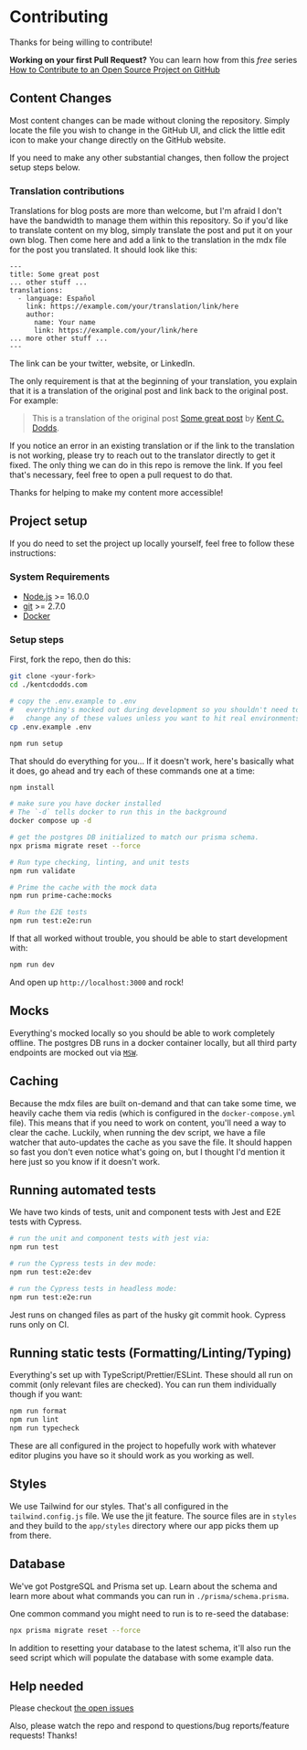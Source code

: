# Contributing

Thanks for being willing to contribute!

**Working on your first Pull Request?** You can learn how from this _free_
series [How to Contribute to an Open Source Project on GitHub][egghead]

## Content Changes

Most content changes can be made without cloning the repository. Simply locate
the file you wish to change in the GitHub UI, and click the little edit icon to
make your change directly on the GitHub website.

If you need to make any other substantial changes, then follow the project setup
steps below.

### Translation contributions

Translations for blog posts are more than welcome, but I'm afraid I don't have
the bandwidth to manage them within this repository. So if you'd like to
translate content on my blog, simply translate the post and put it on your own
blog. Then come here and add a link to the translation in the mdx file for the
post you translated. It should look like this:

```mdx
---
title: Some great post
... other stuff ...
translations:
  - language: Español
    link: https://example.com/your/translation/link/here
    author:
      name: Your name
      link: https://example.com/your/link/here
... more other stuff ...
---
```

The link can be your twitter, website, or LinkedIn.

The only requirement is that at the beginning of your translation, you explain
that it is a translation of the original post and link back to the original
post. For example:

> This is a translation of the original post
> [Some great post](https://kentcdodds.com/blog/some-great-post) by
> [Kent C. Dodds](https://kentcdodds.com/).

If you notice an error in an existing translation or if the link to the
translation is not working, please try to reach out to the translator directly
to get it fixed. The only thing we can do in this repo is remove the link. If
you feel that's necessary, feel free to open a pull request to do that.

Thanks for helping to make my content more accessible!

## Project setup

If you do need to set the project up locally yourself, feel free to follow these
instructions:

### System Requirements

- [Node.js](https://nodejs.org/) >= 16.0.0
- [git](https://git-scm.com/) >= 2.7.0
- [Docker](https://www.docker.com/)

### Setup steps

First, fork the repo, then do this:

```sh
git clone <your-fork>
cd ./kentcdodds.com

# copy the .env.example to .env
#   everything's mocked out during development so you shouldn't need to
#   change any of these values unless you want to hit real environments.
cp .env.example .env

npm run setup
```

That should do everything for you... If it doesn't work, here's basically what
it does, go ahead and try each of these commands one at a time:

```sh
npm install

# make sure you have docker installed
# The `-d` tells docker to run this in the background
docker compose up -d

# get the postgres DB initialized to match our prisma schema.
npx prisma migrate reset --force

# Run type checking, linting, and unit tests
npm run validate

# Prime the cache with the mock data
npm run prime-cache:mocks

# Run the E2E tests
npm run test:e2e:run
```

If that all worked without trouble, you should be able to start development
with:

```sh
npm run dev
```

And open up `http://localhost:3000` and rock!

## Mocks

Everything's mocked locally so you should be able to work completely offline.
The postgres DB runs in a docker container locally, but all third party
endpoints are mocked out via [`MSW`](https://mswjs.io/).

## Caching

Because the mdx files are built on-demand and that can take some time, we
heavily cache them via redis (which is configured in the `docker-compose.yml`
file). This means that if you need to work on content, you'll need a way to
clear the cache. Luckily, when running the dev script, we have a file watcher
that auto-updates the cache as you save the file. It should happen so fast you
don't even notice what's going on, but I thought I'd mention it here just so you
know if it doesn't work.

## Running automated tests

We have two kinds of tests, unit and component tests with Jest and E2E tests
with Cypress.

```sh
# run the unit and component tests with jest via:
npm run test

# run the Cypress tests in dev mode:
npm run test:e2e:dev

# run the Cypress tests in headless mode:
npm run test:e2e:run
```

Jest runs on changed files as part of the husky git commit hook. Cypress runs
only on CI.

## Running static tests (Formatting/Linting/Typing)

Everything's set up with TypeScript/Prettier/ESLint. These should all run on
commit (only relevant files are checked). You can run them individually though
if you want:

```sh
npm run format
npm run lint
npm run typecheck
```

These are all configured in the project to hopefully work with whatever editor
plugins you have so it should work as you working as well.

## Styles

We use Tailwind for our styles. That's all configured in the
`tailwind.config.js` file. We use the jit feature. The source files are in
`styles` and they build to the `app/styles` directory where our app picks them
up from there.

## Database

We've got PostgreSQL and Prisma set up. Learn about the schema and learn more
about what commands you can run in `./prisma/schema.prisma`.

One common command you might need to run is to re-seed the database:

```sh
npx prisma migrate reset --force
```

In addition to resetting your database to the latest schema, it'll also run the
seed script which will populate the database with some example data.

## Help needed

Please checkout [the open issues][issues]

Also, please watch the repo and respond to questions/bug reports/feature
requests! Thanks!

<!-- prettier-ignore-start -->
[egghead]: https://egghead.io/courses/how-to-contribute-to-an-open-source-project-on-github
[issues]: https://github.com/kentcdodds/kentcdodds.com/issues
<!-- prettier-ignore-end -->
